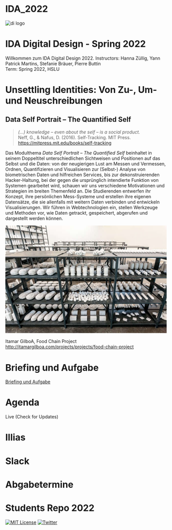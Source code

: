 # IDA_2022

![di logo](https://github.com/digitalideation/comppx_h2001/blob/master/docs/assets/images/di-logo-small.jpg?raw=true "di logo")


# IDA Digital Design - Spring 2022
Willkommen zum IDA Digital Design 2022. 
Instructors: Hanna Züllig, Yann Patrick Martins, Stefanie Bräuer, Pierre Buttin<br/>
Term: Spring 2022, HSLU<br/>

# Unsettling Identities: Von Zu-, Um- und Neuschreibungen
## Data Self Portrait – The Quantified Self
> <i>(...) knowledge – even about the self – is a social product.</i><br/>
Neff, G., & Nafus, D. (2016). Self-Tracking. MIT Press. https://mitpress.mit.edu/books/self-tracking

Das Modulthema <i>Data Self Portrait – The Quantified Self</i> beinhaltet in seinem Doppeltitel unterschiedlichen Sichtweisen und Positionen auf das Selbst und die Daten: von der neugierigen Lust am Messen und Vermessen, Ordnen, Quantifizieren und Visualisieren zur (Selbst-) Analyse von biometrischen Daten und hilfreichen Services, bis zur dekonstruierenden Hacker-Haltung, bei der gegen die ursprünglich intendierte Funktion von Systemen gearbeitet wird, schauen wir uns verschiedene Motivationen und Strategien im breiten Themenfeld an. Die Studierenden entwerfen ihr Konzept, ihre persönlichen Mess-Systeme und erstellen ihre eigenen Datensätze, die sie allenfalls mit weitern Daten verbinden und entwickeln Visualisierungen. Wir führen in Webtechnologien ein, stellen Werkzeuge und Methoden vor, wie Daten getrackt, gespeichert, abgerufen und dargestellt werden können. 

![Itamar GilboA](images/FoodChainProject007.jpeg)

Itamar GilboA, Food Chain Project
http://itamargilboa.com/projects/projects/food-chain-project

# Briefing und Aufgabe
<a href="https://github.com/digitalideation/IDA_2022/blob/main/briefing.md">Briefing und Aufgabe</a>
# Agenda 
Live (Check for Updates)

# Illias

# Slack

# Abgabetermine

# Students Repo 2022

[![MIT License](https://img.shields.io/badge/license-MIT-blue.svg)](http://opensource.org/licenses/MIT)
[![Twitter](https://img.shields.io/twitter/url/https/github.com/webslides/webslides.svg?style=social)](https://twitter.com/digideation)

